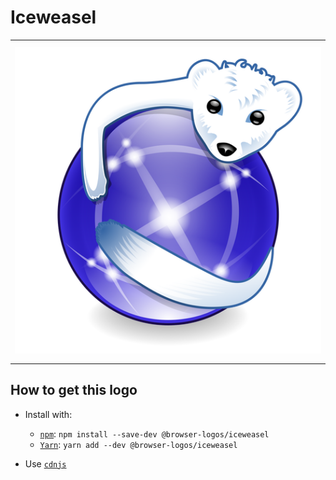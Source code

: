 # Iceweasel

<table>
    <tbody>
        <tr>
            <td height="512px" width="512px">
                <a href="./"><img width="500px" src="iceweasel_512x512.png" alt="Iceweasel browser logo"></a>
            </td>
        <tr>
    </tbody>
</table>


## How to get this logo

* Install with:

  * [`npm`](https://www.npmjs.com/): `npm install --save-dev @browser-logos/iceweasel`
  * [`Yarn`](https://yarnpkg.com/): `yarn add --dev @browser-logos/iceweasel`

* Use [`cdnjs`](https://cdnjs.com/libraries/browser-logos)
